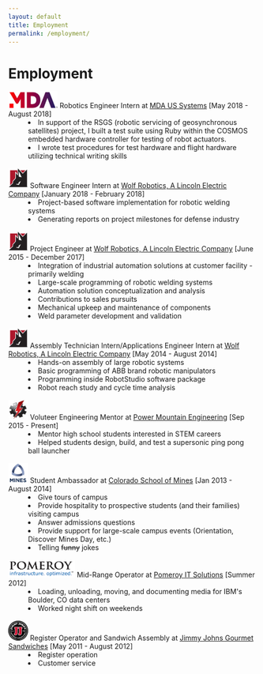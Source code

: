 ```yaml
---
layout: default
title: Employment
permalink: /employment/
---
```

<div class="container">
<h1>Employment</h1>
  <dl>
    <dt><img src= "/assets/pictures/mda-logo.PNG" width="100" height="35"> Robotics Engineer Intern at <a href="http://www.mdacorp-us.com/" target="_blank">MDA US Systems</a> [May 2018 - August 2018]</dt>
        <dd><li>In support of the RSGS (robotic servicing of geosynchronous satellites) project, I built a test suite using Ruby within the COSMOS embedded hardware controller for testing of robot actuators.</li></dd>
        <dd><li>I wrote test procedures for test hardware and flight hardware utilizing technical writing skills</li></dd>
    <br>
    <dt><img src= "/assets/pictures/wolf-logo.PNG" width="40" height="40"> Software Engineer Intern at <a href="http://www.wolfrobotics.com/" target="_blank">Wolf Robotics, A Lincoln Electric Company</a> [January 2018 - February 2018]</dt>
        <dd><li>Project-based software implementation for robotic welding systems</li></dd>
        <dd><li>Generating reports on project milestones for defense industry</li></dd>
    <br>
    <dt><img src= "/assets/pictures/wolf-logo.PNG" width="40" height="40"> Project Engineer at <a href="http://www.wolfrobotics.com/" target="_blank">Wolf Robotics, A Lincoln Electric Company</a> [June 2015 - December 2017]</dt>
        <dd><li>Integration of industrial automation solutions at customer facility - primarily welding</li></dd>
        <dd><li>Large-scale programming of robotic welding systems</li></dd>
        <dd><li>Automation solution conceptualization and analysis</li></dd>
        <dd><li>Contributions to sales pursuits</li></dd>
        <dd><li>Mechanical upkeep and maintenance of components</li></dd>
        <dd><li>Weld parameter development and validation</li></dd>
    <br>
    <dt><img src="/assets/pictures/wolf-logo.PNG" width="40" height="40"> Assembly Technician Intern/Applications Engineer Intern at <a href="http://www.wolfrobotics.com/" target="_blank">Wolf Robotics, A Lincoln Electric Company</a> [May 2014 - August 2014]</dt>
        <dd><li>Hands-on assembly of large robotic systems</li></dd>
        <dd><li>Basic programming of ABB brand robotic manipulators</li></dd>
        <dd><li>Programming inside RobotStudio software package</li></dd>
        <dd><li>Robot reach study and cycle time analysis</li></dd>
    <br>
    <dt><img src="/assets/pictures/powermountain-logo.PNG" width="40" height="40"> Voluteer Engineering Mentor at <a href="http://powermountainengineering.org/about/" target="_blank">Power Mountain Engineering</a> [Sep 2015 - Present]</dt>
        <dd><li>Mentor high school students interested in STEM careers</li></dd>
        <dd><li>Helped students design, build, and test a supersonic ping pong ball launcher</li></dd>
    <br>
    <dt><img src="/assets/pictures/csm-logo.PNG" width="40" height="40"> Student Ambassador at <a href="http://www.mines.edu/" target="_blank">Colorado School of Mines</a> [Jan 2013 - August 2014]</dt>
        <dd><li>Give tours of campus</li></dd>
        <dd><li>Provide hospitality to prospective students (and their families) visiting campus</li></dd>
        <dd><li>Answer admissions questions</li></dd>
        <dd><li>Provide support for large-scale campus events (Orientation, Discover Mines Day, etc.)</li></dd>
        <dd><li>Telling <strike>funny</strike> jokes</li></dd>
    <br>
    <dt><img src="/assets/pictures/pomeroy-logo.PNG" width="135" height="35"> Mid-Range Operator at <a href="https://www.pomeroy.com/" target="_blank">Pomeroy IT Solutions</a> [Summer 2012]</dt>
        <dd><li>Loading, unloading, moving, and documenting media for IBM's Boulder, CO data centers</li></dd>
        <dd><li>Worked night shift on weekends</li></dd>
    <br>
    <dt><img src="/assets/pictures/jimmy-logo.PNG" width="40" height="40"> Register Operator and Sandwich Assembly at <a href="https://www.jimmyjohns.com/" target="_blank">Jimmy Johns Gourmet Sandwiches</a> [May 2011 - August 2012]</dt>
        <dd><li>Register operation</li></dd>
        <dd><li>Customer service</li></dd>
    <br>
  </dl>
</div>
